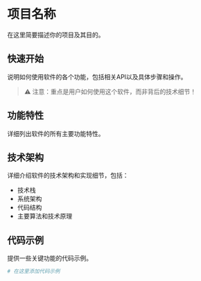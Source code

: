 # 项目名称

在这里简要描述你的项目及其目的。


## 快速开始

说明如何使用软件的各个功能，包括相关API以及具体步骤和操作。
> ⚠️ 注意：重点是用户如何使用这个软件，而非背后的技术细节！


## 功能特性

详细列出软件的所有主要功能特性。


## 技术架构

详细介绍软件的技术架构和实现细节，包括：
- 技术栈
- 系统架构
- 代码结构
- 主要算法和技术原理


## 代码示例

提供一些关键功能的代码示例。

```python
# 在这里添加代码示例
